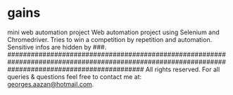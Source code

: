 # gains
mini web automation project
Web automation project using Selenium and Chromedriver. Tries to win a competition by repetition and automation. Sensitive infos are hidden by ###.
###################################################################################################################################################
All rights reserved. For all queries & questions feel free to contact me at: georges.aazan@hotmail.com.

